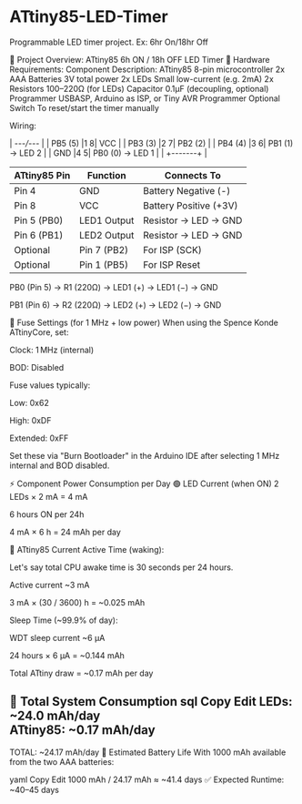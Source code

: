 # ATtiny85-LED-Timer
Programmable LED timer project. Ex: 6hr On/18hr Off


🔋 Project Overview: ATtiny85 6h ON / 18h OFF LED Timer
🧰 Hardware Requirements:
Component	Description:
ATtiny85	8-pin microcontroller
2x AAA Batteries	3V total power
2x LEDs	Small low-current (e.g. 2mA)
2x Resistors	100–220Ω (for LEDs)
Capacitor	0.1µF (decoupling, optional)
Programmer	USBASP, Arduino as ISP, or Tiny AVR Programmer
Optional Switch	To reset/start the timer manually

Wiring:

 |         *---\/---*                 |
 | PB5 (5) |1     8| VCC              |
 | PB3 (3) |2     7| PB2 (2)          |
 | PB4 (4) |3     6| PB1 (1) → LED 2  |
 |  GND    |4     5| PB0 (0) → LED 1  |
 |         +-------+                  |

| ATtiny85 Pin | Function    | Connects To            |
| ------------ | ----------- | ---------------------- |
| Pin 4        | GND         | Battery Negative (-)   |
| Pin 8        | VCC         | Battery Positive (+3V) |
| Pin 5 (PB0)  | LED1 Output | Resistor → LED → GND   |
| Pin 6 (PB1)  | LED2 Output | Resistor → LED → GND   |
| Optional     | Pin 7 (PB2) | For ISP (SCK)          |
| Optional     | Pin 1 (PB5) | For ISP Reset          |

PB0 (Pin 5) → R1 (220Ω) → LED1 (+) → LED1 (−) → GND

PB1 (Pin 6) → R2 (220Ω) → LED2 (+) → LED2 (−) → GND

🧾 Fuse Settings (for 1 MHz + low power)
When using the Spence Konde ATtinyCore, set:

Clock: 1 MHz (internal)

BOD: Disabled

Fuse values typically:

Low: 0x62

High: 0xDF

Extended: 0xFF

Set these via "Burn Bootloader" in the Arduino IDE after selecting 1 MHz internal and BOD disabled.

⚡ Component Power Consumption per Day
🟢 LED Current (when ON)
2 LEDs × 2 mA = 4 mA

6 hours ON per 24h

4 mA × 6 h = 24 mAh per day

🔵 ATtiny85 Current
Active Time (waking):

Let's say total CPU awake time is 30 seconds per 24 hours.

Active current ~3 mA

3 mA × (30 / 3600) h = ~0.025 mAh

Sleep Time (~99.9% of day):

WDT sleep current ~6 µA

24 hours × 6 µA = ~0.144 mAh

Total ATtiny draw = ~0.17 mAh per day

🔋 Total System Consumption
sql
Copy
Edit
LEDs:      ~24.0 mAh/day  
ATtiny85:  ~0.17 mAh/day  
-------------------------
TOTAL:     ~24.17 mAh/day
📅 Estimated Battery Life
With 1000 mAh available from the two AAA batteries:

yaml
Copy
Edit
1000 mAh / 24.17 mAh ≈ ~41.4 days
✅ Expected Runtime: ~40–45 days

